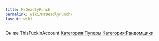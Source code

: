 ```yaml
---
title: MrDeadlyPunch
permalink: wiki/MrDeadlyPunch/
layout: wiki
---
```


Он же ThisFuckinAccount [Категория:Пуперы](Категория:Пуперы "wikilink")
[Категория:Рандомщики](Категория:Рандомщики "wikilink")

